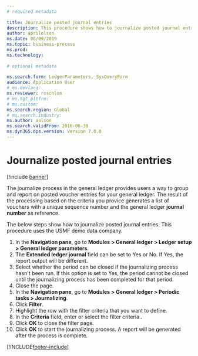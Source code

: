 ```yaml
--- 
# required metadata 
 
title: Journalize posted journal entries
description: This procedure shows how to journalize posted journal entries. 
author: aprilolson
ms.date: 08/09/2019
ms.topic: business-process 
ms.prod:  
ms.technology:  
 
# optional metadata 
 
ms.search.form: LedgerParameters, SysQueryForm   
audience: Application User 
# ms.devlang:  
ms.reviewer: roschlom
# ms.tgt_pltfrm:  
# ms.custom:  
ms.search.region: Global
# ms.search.industry: 
ms.author: aolson
ms.search.validFrom: 2016-06-30 
ms.dyn365.ops.version: Version 7.0.0 
---
```

# Journalize posted journal entries

[!include [banner](../../includes/banner.md)]

The journalize process in the general ledger provides users a way to group and report on posted voucher entries for your general ledger. The result of the processing based on the criteria you provice generates a list of vouchers with a unique sequence number and the general ledger **journal number** as reference.

The below steps show how to journalize posted journal entries. This procedure uses the USMF demo data company.

1. In the **Navigation pane**, go to **Modules > General ledger > Ledger setup > General ledger parameters**.
2. The **Extended ledger journal** field can be set to Yes or No. If Yes, the report output will be different.
3. Select whether the period can be closed if the journalizing process hasn't been run. If this option is set to Yes, the period cannot be closed until the journalizing process has been completed for that period.  
4. Close the page.
5. In the **Navigation pane**, go to **Modules > General ledger > Periodic tasks > Journalizing**.
6. Click **Filter**.
7. Highlight the row with the filter criteria that you want to define.
8. In the **Criteria** field, enter or select the filter criteria..
9. Click **OK** to close the filter page.
10. Click **OK** to start the journalizing process. A report will be generated after the process is complete.  



[!INCLUDE[footer-include](../../../includes/footer-banner.md)]

